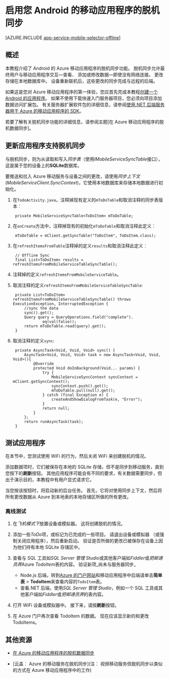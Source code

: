 <properties
    pageTitle="为您的 Azure 移动应用程序 (Android) 启用脱机同步"
    description="了解如何使用应用程序服务移动应用程序到 Android 应用程序中的缓存和同步脱机数据"
    documentationCenter="android"
    authors="ysxu"
    manager="erikre"
    services="app-service\mobile"/>

<tags
    ms.service="app-service-mobile"
    ms.workload="mobile"
    ms.tgt_pltfrm="mobile-android"
    ms.devlang="java"
    ms.topic="article"
    ms.date="10/01/2016"
    ms.author="yuaxu"/>

# <a name="enable-offline-sync-for-your-android-mobile-app"></a>启用您 Android 的移动应用程序的脱机同步

[AZURE.INCLUDE [app-service-mobile-selector-offline](../../includes/app-service-mobile-selector-offline.md)]

## <a name="overview"></a>概述

本教程介绍了 Android 的 Azure 移动应用程序的脱机同步功能。 脱机同步允许最终用户与移动应用程序交互&mdash;查看、 添加或修改数据&mdash;即使没有网络连接。 更改存储在本地数据库中。 设备重新联机后，这些更改的同步完成与远程的后端。

如果这是您对 Azure 移动应用程序的第一体验，您应首先完成本教程[创建一个 Android 的应用程序]。 如果不使用下载快速入门服务器项目，您必须向项目添加数据访问扩展包。 有关服务器扩展软件包的详细信息，请参阅[使用.NET 后端服务器用于 Azure 的移动应用程序的 SDK](app-service-mobile-dotnet-backend-how-to-use-server-sdk.md)。

若要了解有关脱机同步功能的详细信息，请参阅主题[在 Azure 移动应用程序的脱机数据同步]。

## <a name="update-the-app-to-support-offline-sync"></a>更新应用程序支持脱机同步

与脱机同步，则为从读取和写入*同步表*（使用*IMobileServiceSyncTable*接口），这是属于您的设备上的**SQLite**数据库。

要推送和拉入 Azure 移动服务与设备之间的更改，请使用*同步上下文*(*MobileServiceClient.SyncContext*)，它使用本地数据库来存储本地数据进行初始化。

1. 在`TodoActivity.java`，注释掉现有定义的`mToDoTable`和取消注释的同步表版本︰

        private MobileServiceSyncTable<ToDoItem> mToDoTable;

2. 在`onCreate`方法中，注释掉现有的初始化`mToDoTable`和取消注释此定义︰

        mToDoTable = mClient.getSyncTable("ToDoItem", ToDoItem.class);

3. 在`refreshItemsFromTable`注释掉的定义`results`和取消注释此定义︰

        // Offline Sync
        final List<ToDoItem> results = refreshItemsFromMobileServiceTableSyncTable();

4. 注释掉的定义`refreshItemsFromMobileServiceTable`。

5. 取消注释的定义`refreshItemsFromMobileServiceTableSyncTable`:

        private List<ToDoItem> refreshItemsFromMobileServiceTableSyncTable() throws ExecutionException, InterruptedException {
            //sync the data
            sync().get();
            Query query = QueryOperations.field("complete").
                    eq(val(false));
            return mToDoTable.read(query).get();
        }

6. 取消注释的定义`sync`:

        private AsyncTask<Void, Void, Void> sync() {
            AsyncTask<Void, Void, Void> task = new AsyncTask<Void, Void, Void>(){
                @Override
                protected Void doInBackground(Void... params) {
                    try {
                        MobileServiceSyncContext syncContext = mClient.getSyncContext();
                        syncContext.push().get();
                        mToDoTable.pull(null).get();
                    } catch (final Exception e) {
                        createAndShowDialogFromTask(e, "Error");
                    }
                    return null;
                }
            };
            return runAsyncTask(task);
        }

## <a name="test-the-app"></a>测试应用程序

在本节中，您测试使用 WiFi 的行为，然后关闭 WiFi 来创建脱机的情况。

添加数据项时，它们被保存在本地的 SQLite 存储，但不是同步到移动服务，直到您按下的**刷新**按钮。 其他应用程序可能会有不同的要求，有关数据需要同步，但出于演示目的，本教程中有用户显式请求它。

当您按该按钮时，将启动新的后台任务。 首先，它将对使用同步上下文，然后将所有更改数据从 Azure 到本地表的本地存储区所做的所有更改。

### <a name="offline-testing"></a>离线测试

1. 在*飞机模式下*放置设备或模拟器。 这将创建脱机的情况。

2. 添加一些*ToDo*项，或标记为已完成的一些项目。 请退出设备或模拟器 （或强制关闭应用程序），然后重新启动。 验证是否所做的更改已被保存在设备上因为他们持有本地 SQLite 存储区中。

3. 查看与 SQL 工具如*SQL Server 管理 Studio*或其他客户端如*Fiddler*或*把邮递员弄*Azure *TodoItem*表的内容。 验证新项_尚未与服务器同步_

    + Node.js 后端，转到[Azure 的门户网站](https://portal.azure.com/)和移动应用程序中后端请单击**简单表** > **TodoItem**来查看内容的`TodoItem`表。
    + 查看.NET 后端，使用*SQL Server 管理 Studio*，例如一个 SQL 工具或其他客户端如*Fiddler*或*把邮递员弄*的表内容。

4. 打开 WiFi 设备或模拟器中。 接下来，请按**刷新**按钮。

5. 在 Azure 门户再次查看 TodoItem 的数据。 现在应该显示新的和更改 TodoItems。

## <a name="additional-resources"></a>其他资源

* [在 Azure 的移动应用程序的脱机数据同步]

* [云盖︰ Azure 的移动服务在脱机同步]\(注︰ 视频移动服务但脱机同步以类似的方式在 Azure 移动应用程序中的工作\)


<!-- URLs. -->

[在 Azure 的移动应用程序的脱机数据同步]: app-service-mobile-offline-data-sync.md

[创建一个 Android 的应用程序]: app-service-mobile-android-get-started.md

[在移动服务 Azure 云盖︰ 脱机同步]: http://channel9.msdn.com/Shows/Cloud+Cover/Episode-155-Offline-Storage-with-Donna-Malayeri
[Azure Friday: Offline-enabled apps in Azure Mobile Services]: http://azure.microsoft.com/documentation/videos/azure-mobile-services-offline-enabled-apps-with-donna-malayeri/


